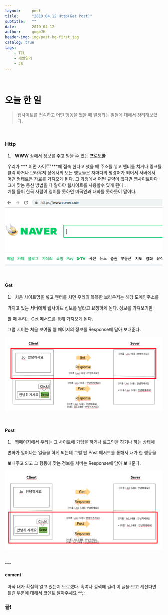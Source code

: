 ```yaml
---
layout:     post
title:      "2019.04.12 Http(Get Post)"
subtitle:   ""
date:       2019-04-12
author:     gogoJH
header-img: img/post-bg-first.jpg
catalog: true
tags:
    - TIL
    - 개발일기
    - JS
---
```



<br>
  
# 오늘 한 일

>  웹사이트를 접속하고 어떤 행동을 했을 때 발생되는 일들에 대해서 정리해보았다.

<br>

### Http


<!-- 자식이 될 녀석을 만드는 생성자에서 자신의 prototype을 부모를 바라보게 만들면 부모의 메소드들 -->
1. &nbsp; **WWW** 상에서 정보를 주고 받을 수 있는 **프로토콜**

&nbsp; 우리가 ***'어떤 사이트'***에 접속 한다고 했을 때 주소를 넣고 엔터를 치거나 링크를 <br>
&nbsp; 클릭 하거나 브라우저 상에서의 모든 행동들은 저마다의 명령어가 되어서 서버에서<br>
&nbsp; 어떤 형태로든 자료를 가져오게 된다. 그 과정에서 어떤 규약이 없다면 웹사이트마다 <br>
&nbsp; 그에 맞는 통신 방법을 다 알아야 웹사이트를 사용할수 있게 된다 .<br>
&nbsp; 예를 들어 한국 사람이 영어를 못하면 미국인과 대화를 못하듯이 말이다. <br>

![웹사이트 접속](img/post-http-get-post.png)

<br>


#### Get
1. &nbsp; 처음 사이트명을 넣고 엔터를 치면 우리의 똑똑한 브라우저는 해당 도메인주소를 <br>

&nbsp; 가지고 있는 서버에게 웹사이트 정보를 달라고 요청하게 된다. 정보를 가져오기만 <br>

&nbsp; 할 때 우리는 Get 메서드를 통해 가져오게 된다.<br>

&nbsp; 그럼 서버는 처음 보여줄 웹 페이지의 정보를 Response에 담아 보내준다. <br>

![웹페이지 다운](img/post-http-get-post2.png)

<br>


#### Post

1. &nbsp; 웹페이지에서 우리는 그 사이트에 가입을 하거나 로그인을 하거나 하는 상태에<br>

&nbsp; 변화가 일어나는 일들을 하게 되는데 그럴 땐 Post 메서드를 통해서 내가 한 행동을 <br>

&nbsp; 보내주고 되고 그 행동에 맞는 정보를 서버는 Response에 담아 보내준다.  <br>

![정보 수정](img/post-http-get-post3.png)

<br>
---



#### coment
&nbsp; 아직 내가 확실히 알고 있는지 모르겠다. 혹여나 검색에 걸려 이 글을 보고 계신다면 <br>
&nbsp; 틀린 부분에 대해서 코멘트 달아주세요 ^^;;<br>
  

### 끝!